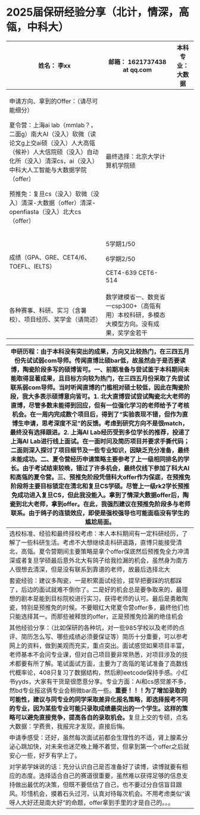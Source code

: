 # 2025届保研经验分享（北计，情深，高瓴，中科大）

| 姓名： 李xx                                                                                                                                                                                                               | 邮箱： 1621737438 at qq.com                             | 本科专业： 大数据 |
| --------------------------------------------------------------------------------------------------------------------------------------------------------------------------------------------------------------------- | ---------------------------------------------------- | --------- |
| <p>申请方向、拿到的Offer：（请尽可能细分）</p><p>夏令营：上海ai lab（mmlab？，二面g）南大AI（没入）软微（读论文g上交ai硕（没入）人大高瓴（候补）人大信院硕（没入）自动化所（没入）清深cs，ai（没入）中科大人工智能与大数据学院（offer）</p><p></p><p>预推免：复旦cs（没入）软微（没入）清深-大数据（offer）清深-openfiasta（没入）北大cs（offer）</p> | 最终选择：北京大学计算机学院硕                                      |           |
| 成绩（GPA、GRE、CET4/6、TOEFL、IELTS）                                                                                                                                                                                        | <p>5学期1/50</p><p>6学期2/50</p><p>CET4-639 CET6-514</p> |           |
| 各种赛事、科研、实习（含暑校）、项目经历、奖学金（请简述）                                                                                                                                                                                         | 数学建模省一、数竞省一csp300+（高瓴有用）本校科研，多模态大模型方向。没有成果，奖学金若干     |           |

| 申研历程：由于本科没有突出的成果，方向又比较热门，在三四五月份先试试弱com导师。传闻直博比硕bar低，故虽然由于是否要读博，陶瓷阶段多写的硕博皆可。**一、前期准备与尝试**鉴于本科期间未能取得显著成果，且目标方向较为热门，在三四五月份采取了先尝试联系弱com导师。当时听闻直博的门槛相对硕士较低，因此在陶瓷阶段，我大多表示硕博意向皆可。1. 北大直博尝试尝试陶瓷北大老师的直博，尽管多数未能得到回应，但有一位强化学习的老师给予了考核机会。在一周内完成数个项目后，得到了“实验表现不错，但作为直博生申请，思考深度不足”的反馈。考虑到研究方向不是很match，最终没有选择跟进。2. 上海AI Lab经历受到多位学长的推荐，投递了上海AI Lab进行线上面试。在一面时问及简历项目并要求手撕代码；二面则深入探讨了项目细节及一些专业知识，因缺乏充分准备，最终未能成功。**二、夏令营经历**申请策略主要参考了上一级相同排名的学长。由于考试结束较晚，错过了许多机会，最终仅线下参加了科大AI和高瓴的夏令营。**三、预推免阶段**凭借科大offer作为保底，在预推免阶段将主要目标锁定在清北和复旦CS学硕。尽管上一级rk2学长预推免成功进入复旦CS，但此我没能入。拿到了情深大数据offer后，陶瓷到北大老师，拿到offer。在此，我强烈建议在预推免阶段多与老师联系。由于鸽子的连锁效应，即使是强校强导也可能面临没有学生的尴尬局面。 |
| ------------------------------------------------------------------------------------------------------------------------------------------------------------------------------------------------------------------------------------------------------------------------------------------------------------------------------------------------------------------------------------------------------------------------------------------------------------------------------------------------------------------------------------------------------------------------------------------------------------------------------------- |
| 选校标准、经验和最终择校考虑：本人本科期间有一定科研经历，了解了一些科研生活。考虑不大想继续走科研道路，直博只能接受清北，高瓴。夏令营期间主要策略是拿个offer保底然后预推免全力冲清深或者复旦学硕最后意外北大有鸽子给我捡漏的机会，虽然身为南方人很想去清深，但是没有联系到靠谱的老师，故最后选择北大                                                                                                                                                                                                                                                                                                                                                                                                                                                                                 |
| 套瓷经验：建议多陶瓷，一是积累面试经验，提早把要踩的坑都踩了，后边的面试就难不倒你了。二是好的机会总是要争取来的，最理想的剧本是能到目标院校进行实习，获得老师的认可。最后是勇敢陶瓷，特别是预推免的时候。不要眼红大佬夏令营offer多，最终他们也只能选择其一。而那些被释放的offer，正是预推免捡漏的绝佳机会                                                                                                                                                                                                                                                                                                                                                                                                                                                                            |
| 其他经验分享：（比如保研的各种坑，对一些985学校以及老师的点评、简历怎么写、哪些成绩必须要保证等）简历十分重要，可以参考网上的资料，做到美观而充实，重点突出。面试感觉如果项目丰富，老师基本不会问专业课，但对自己项目要非常熟悉，对项目涉及的技术都要有所了解。笔试面试方面，主要为了高瓴的笔试准备了高数线代概率论，408只复习了数据结构，然后刷leetcode保持手感。小红书yyds，大家有干货是很愿意分享。专业方面：Ai和cs感觉差不多，然bd专业报这俩专业会稍微bar高一些。**重要！！！为了增加录取的可能性，建议与同专业的同学采取差异化报名策略，即选择报考不同的专业，因为某些专业可能只录取成绩最突出的一个学生。这样的策略可以避免直接竞争，提高各自的录取机会。**&#x590D;旦上交的专硕，点名大数据：学费贵，我报完才发现，直接后悔。                                                                                                                                                                                                                                                 |
| 申请季感受：还好，虽然每次面试前都会生理性的不适，肾上腺素分泌心跳加快，对未来也迷茫晚上睡不着觉，但拿到第一个offer之后就安心一些，好歹有学上了。                                                                                                                                                                                                                                                                                                                                                                                                                                                                                                                                                           |
| 对学弟学妹说的话：充分认识自己是否准备好了读博，读博就要有相应的态度。选择适合自己的赛道很重要，虽然难以获得足够的信息支持做出最优的决策，但既不要低估了自己，也不要过分自信盲目跟风。珍惜机会，摸着石头过河，认真对待每次机会。不用考虑类似“诶呀人大好还是南大好”的命题，offer拿到手里的才是自己的。。。                                                                                                                                                                                                                                                                                                                                                                                                                                                                              |
